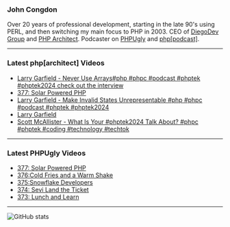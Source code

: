 ### John Congdon

Over 20 years of professional development, starting in the late 90's using PERL, and then switching my main focus to PHP in 2003.
CEO of [DiegoDev Group][ws_diegodev] and [PHP Architect][ws_phparch].
Podcaster on [PHPUgly][ws_phpugly] and [php[podcast]][ws_phparch].

---

### Latest php[architect] Videos
<!-- PHPARCHITECT:START -->
- [Larry Garfield - Never Use Arrays#php #phpc #podcast #phptek #phptek2024 check out the interview](https://www.youtube.com/watch?v=wRmsG1yoahA)
- [377: Solar Powered PHP](https://www.youtube.com/watch?v=oaeO6rKTNSk)
- [Larry Garfield - Make Invalid States Unrepresentable #php #phpc #podcast #phptek #phptek2024](https://www.youtube.com/watch?v=gQsNKZxc_eM)
- [Larry Garfield](https://www.youtube.com/watch?v=6yrFjOxYKVQ)
- [Scott McAllister - What Is Your #phptek2024 Talk About? #phpc #phptek #coding #technology #techtok](https://www.youtube.com/watch?v=sV_5cGJritA)
<!-- PHPARCHITECT:END -->

---

### Latest PHPUgly Videos
<!-- PHPUGLY:START -->
- [377: Solar Powered PHP](https://www.youtube.com/watch?v=ajtW3hwygRM)
- [376:Cold Fries and a Warm Shake](https://www.youtube.com/watch?v=jZqV2BmfcIE)
- [375:Snowflake Developers](https://www.youtube.com/watch?v=T6eeP8TzKAs)
- [374: Sevi Land the Ticket](https://www.youtube.com/watch?v=BFHIqynbhCs)
- [373: Lunch and Learn](https://www.youtube.com/watch?v=GblaBaKJkEs)
<!-- PHPUGLY:END -->

---

![GitHub stats](https://github-readme-stats.vercel.app/api?username=johncongdon&show_icons=true&hide_border=true&hide=stars&count_private=true)  


[ws_diegodev]: https://www.diegodev.com
[ws_phparch]: https://www.phparch.com
[ws_phpugly]: https://www.phpugly.com
